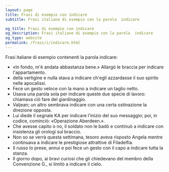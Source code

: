 ```yaml
---
layout: page
title: Frasi di esempio con indicare 
subtitle: Frasi italiane di esempio con la parola  indicare

og_title: Frasi di esempio con indicare 
og_description: Frasi italiane di esempio con la parola  indicare
og_type: website
permalink: /frasi/i/indicare.html
---
```


Frasi italiane di esempio contenenti la parola indicare:


- «In fondo, m'è andata abbastanza bene.» Allargò le braccia per indicare l'appartamento.
- della vertigine e nulla stava a indicare ch'egli azzardasse il suo spirito nelle apocalissi.
- Fece un gesto veloce con la mano a indicare un taglio netto.
- Usava una parola sola per indicare queste due specie di lavoro: chiamava ciò fare del giardinaggio.
- Valjean; un altro sembrava indicare con una certa ostinazione la direzione opposta.
- Lui diede il segnale KA per indicare l'inizio del suo messaggio; poi, in codice, cominciò: «Operazione Aberdeen.».
- Che avesse capito o no, il soldato non le badò e continuò a indicare con insistenza gli orologi sul braccio.
- Non so se verrà questa settimana, tesoro aveva risposto Angela mentre continuava a indicare le prestigiose attrattive di Filadelfia.
- Il russo lo prese, annuì e poi fece un gesto con il capo a indicare tutta la stanza.
- Il giorno dopo, ai bravi curiosi che gli chiedevano del membro della Convenzione G., si limitò a indicare il cielo.
